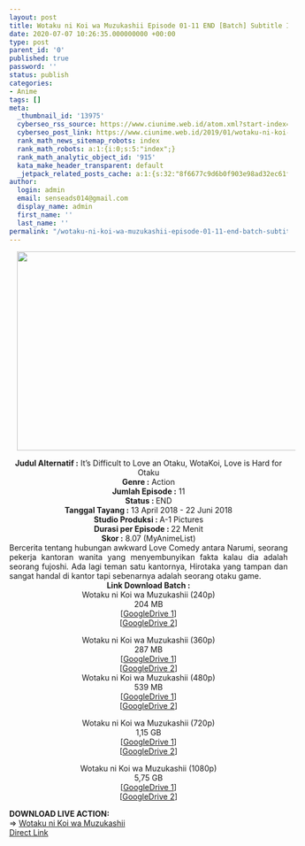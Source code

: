 ```yaml
---
layout: post
title: Wotaku ni Koi wa Muzukashii Episode 01-11 END [Batch] Subtitle Indonesia
date: 2020-07-07 10:26:35.000000000 +00:00
type: post
parent_id: '0'
published: true
password: ''
status: publish
categories:
- Anime
tags: []
meta:
  _thumbnail_id: '13975'
  cyberseo_rss_source: https://www.ciunime.web.id/atom.xml?start-index=3901&max-results=150
  cyberseo_post_link: https://www.ciunime.web.id/2019/01/wotaku-ni-koi-wa-muzukashii-episode-01.html
  rank_math_news_sitemap_robots: index
  rank_math_robots: a:1:{i:0;s:5:"index";}
  rank_math_analytic_object_id: '915'
  kata_make_header_transparent: default
  _jetpack_related_posts_cache: a:1:{s:32:"8f6677c9d6b0f903e98ad32ec61f8deb";a:2:{s:7:"expires";i:1651062599;s:7:"payload";a:0:{}}}
author:
  login: admin
  email: senseads014@gmail.com
  display_name: admin
  first_name: ''
  last_name: ''
permalink: "/wotaku-ni-koi-wa-muzukashii-episode-01-11-end-batch-subtitle-indonesia/"
---
```

<div class="separator" style="clear: both; text-align: center;"><a href="https://4.bp.blogspot.com/-s2OVez6HfQM/XEAw_znJ26I/AAAAAAAAHz4/mzAVXqWnIQ4GX3qeCD6wLT7Y06ldFIn9wCLcBGAs/s1600/Wotaku%2Bni%2BKoi%2Bwa%2BMuzukashii.jpg" imageanchor="1" style="margin-left: 1em; margin-right: 1em;"><img border="0" data-original-height="720" data-original-width="1280" height="360" src="{{ site.baseurl }}/assets/2020/07/Wotaku%2Bni%2BKoi%2Bwa%2BMuzukashii.jpg" width="640" /></a></div>
<p>
<div style="text-align: center;"><b>Judul</b><b><b> Alternatif</b> :</b> <b></b>It’s Difficult to Love an Otaku, WotaKoi, Love is Hard for Otaku</div>
<div style="text-align: center;"><b><b>Genre :</b></b> Action</div>
<div style="text-align: center;"><b>Jumlah Episode :</b> 11<br /><b>Status :&nbsp;</b>END<br /><b>Tanggal Tayang :</b> 13 April 2018 - 22 Juni 2018<br /><b>Studio Produksi : </b>A-1 Pictures<br /><b>Durasi per Episode :&nbsp;</b>22 Menit</div>
<div style="text-align: center;"><b>Skor :</b> 8.07 (MyAnimeList)</div>
<div style="text-align: center;"></div>
<div style="text-align: justify;">Bercerita tentang hubungan awkward Love Comedy antara Narumi, seorang pekerja kantoran wanita yang menyembunyikan fakta kalau dia adalah seorang fujoshi. Ada lagi teman satu kantornya, Hirotaka yang tampan dan sangat handal di kantor tapi sebenarnya adalah seorang otaku game.</div>
<div style="text-align: justify;"></div>
<div style="text-align: justify;"></div>
<div style="text-align: center;"><b>Link Download Batch :</b></div>
<div style="text-align: center;">
<div style="text-align: center;">Wotaku ni Koi wa Muzukashii (240p)</div>
<div style="text-align: center;">204 MB<br />[<a href="https://drive.google.com/file/d/1b3z4jGEs_kvVU1BEYwW9T_sCryxSAFJk/view" target="_blank" rel="noopener">GoogleDrive 1</a>]<br />[<a href="https://drive.google.com/file/d/1uHeVo728fVibnyvJCmGslSgdX35vjtLp/view" target="_blank" rel="noopener">GoogleDrive 2</a>]</p>
</div>
</div>
<div style="text-align: center;">Wotaku ni Koi wa Muzukashii (360p)</div>
<div style="text-align: center;">287 MB</div>
<div style="text-align: center;">[<a href="https://drive.google.com/file/d/1psmaWqyZFp1_LUp4b50kQIm1f00givoq/view" target="_blank" rel="noopener">GoogleDrive 1</a>]<br />[<a href="https://drive.google.com/file/d/1lM6AZO7asj3WB9tG9kyK3-7KZP-I-BWw/view" target="_blank" rel="noopener">GoogleDrive 2</a>]</div>
<div style="text-align: center;"></div>
<div style="text-align: center;">Wotaku ni Koi wa Muzukashii (480p)<br />539 MB</div>
<div style="text-align: center;">[<a href="https://drive.google.com/file/d/1sy1GrAXC3lhz3ABXy8Qa1tn_hl_3oJP5/view" target="_blank" rel="noopener">GoogleDrive 1</a>]<br />[<a href="https://drive.google.com/file/d/11MV0etNr8gf7GbG4s-McOc2tXsS9bdHw/view" target="_blank" rel="noopener">GoogleDrive 2</a>]</p>
<p>Wotaku ni Koi wa Muzukashii (720p)<br />1,15 GB<br />[<a href="https://drive.google.com/file/d/1TOWpn6Qatkf7qTLxjlM5np1HJZdSZlGI/view" target="_blank" rel="noopener">GoogleDrive 1</a>]<br />[<a href="https://drive.google.com/file/d/1nF4G5zVVPvsp6dRLrNE7zDAwW_hgyYhH/view" target="_blank" rel="noopener">GoogleDrive 2</a>]</p>
<p>Wotaku ni Koi wa Muzukashii (1080p)<br />5,75 GB<br />[<a href="https://drive.google.com/file/d/1rRC9qINNZ-0YKqBAZjPOeXWi_6jMjTmw/view" target="_blank" rel="noopener">GoogleDrive 1</a>]<br />[<a href="https://drive.google.com/file/d/15leJ0sVn1_-o_FIE4li5budIJYF-r-ie/view" target="_blank" rel="noopener">GoogleDrive 2</a>]
<div style="text-align: left;"></div>
<div style="text-align: left;"></div>
<div style="text-align: left;"><b>DOWNLOAD LIVE ACTION:</b></div>
<div style="text-align: left;"></div>
<div style="text-align: left;">=&gt;&nbsp;<a href="https://www.ciunime.web.id/2020/07/wotaku-ni-koi-wa-muzukashii-live-action.html" target="_blank" rel="noopener">Wotaku ni Koi wa Muzukashii</a></div>
<div style="text-align: left;"></div>
</div>
<link rel="stylesheet" href="https://cdnjs.cloudflare.com/ajax/libs/font-awesome/4.7.0/css/font-awesome.min.css" />
<div class="divbtn"> <a href="https://handymansurrender.com/fihup8buzv?key=94550f7ce39444073321dde3b8782f97" class="btn"><i class="fa fa-download"></i> Direct Link</a> </div>
